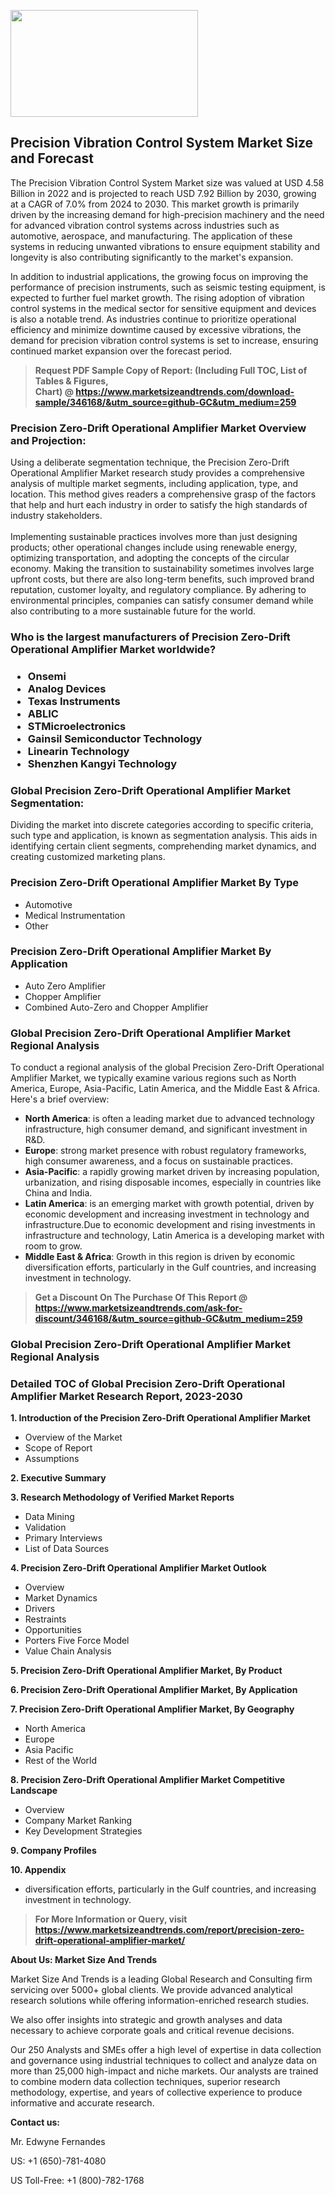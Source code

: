 <p><img class="alignnone size-medium wp-image-20088" src="https://ffe5etoiles.com/wp-content/uploads/2024/12/MST1-300x171.png" alt="" width="300" height="171" /></p><h2>Precision Vibration Control System Market Size and Forecast</h2><p>The Precision Vibration Control System Market size was valued at USD 4.58 Billion in 2022 and is projected to reach USD 7.92 Billion by 2030, growing at a CAGR of 7.0% from 2024 to 2030. This market growth is primarily driven by the increasing demand for high-precision machinery and the need for advanced vibration control systems across industries such as automotive, aerospace, and manufacturing. The application of these systems in reducing unwanted vibrations to ensure equipment stability and longevity is also contributing significantly to the market's expansion.</p><p>In addition to industrial applications, the growing focus on improving the performance of precision instruments, such as seismic testing equipment, is expected to further fuel market growth. The rising adoption of vibration control systems in the medical sector for sensitive equipment and devices is also a notable trend. As industries continue to prioritize operational efficiency and minimize downtime caused by excessive vibrations, the demand for precision vibration control systems is set to increase, ensuring continued market expansion over the forecast period.</p></p><blockquote id="" class=""><strong>Request PDF Sample Copy of Report: (Including Full TOC, List of Tables &amp; Figures, Chart)&nbsp;@&nbsp;<strong><a href="https://www.marketsizeandtrends.com/download-sample/346168/&utm_source=github-GC&utm_medium=259" target="_blank">https://www.marketsizeandtrends.com/download-sample/346168/&utm_source=github-GC&utm_medium=259</a></strong></strong></blockquote><h3 id="" class="">Precision Zero-Drift Operational Amplifier Market&nbsp;Overview and Projection:</h3><p id="" class="">Using a deliberate segmentation technique, the Precision Zero-Drift Operational Amplifier Market research study provides a comprehensive analysis of multiple market segments, including application, type, and location. This method gives readers a comprehensive grasp of the factors that help and hurt each industry in order to satisfy the high standards of industry stakeholders. <br /> <br />Implementing sustainable practices involves more than just designing products; other operational changes include using renewable energy, optimizing transportation, and adopting the concepts of the circular economy. Making the transition to sustainability sometimes involves large upfront costs, but there are also long-term benefits, such improved brand reputation, customer loyalty, and regulatory compliance. By adhering to environmental principles, companies can satisfy consumer demand while also contributing to a more sustainable future for the world.</p><h3 id="" class="">Who is the largest manufacturers of&nbsp;Precision Zero-Drift Operational Amplifier Market worldwide?</h3><h3 class=""><p><ul><li>Onsemi </li><li> Analog Devices </li><li> Texas Instruments </li><li> ABLIC </li><li> STMicroelectronics </li><li> Gainsil Semiconductor Technology </li><li> Linearin Technology </li><li> Shenzhen Kangyi Technology</li></ul></p></h3><h3 id="" class="">Global&nbsp;Precision Zero-Drift Operational Amplifier Market Segmentation:</h3><p id="" class="">Dividing the market into discrete categories according to specific criteria, such type and application, is known as segmentation analysis. This aids in identifying certain client segments, comprehending market dynamics, and creating customized marketing plans.</p><h3 id="" class="">Precision Zero-Drift Operational Amplifier Market&nbsp;By Type</h3><p><p><ul><li>Automotive</li><li> Medical Instrumentation</li><li> Other</p></li></ul></p></p><h3 id="" class="">Precision Zero-Drift Operational Amplifier Market&nbsp;By Application</h3><p class=""><p><ul><li>Auto Zero Amplifier</li><li> Chopper Amplifier</li><li> Combined Auto-Zero and Chopper Amplifier</li></ul></p></p><h3 id="" class="">Global Precision Zero-Drift Operational Amplifier Market Regional Analysis</h3><p id="" class="">To conduct a regional analysis of the global Precision Zero-Drift Operational Amplifier Market, we typically examine various regions such as North America, Europe, Asia-Pacific, Latin America, and the Middle East &amp; Africa. Here's a brief overview:</p><ul><li><strong>North America</strong>: is often a leading market due to advanced technology infrastructure, high consumer demand, and significant investment in R&amp;D.</li><li><strong>Europe</strong>: strong market presence with robust regulatory frameworks, high consumer awareness, and a focus on sustainable practices.</li><li><strong>Asia-Pacific</strong>: a rapidly growing market driven by increasing population, urbanization, and rising disposable incomes, especially in countries like China and India.</li><li><strong>Latin America</strong>: is an emerging market with growth potential, driven by economic development and increasing investment in technology and infrastructure.Due to economic development and rising investments in infrastructure and technology, Latin America is a developing market with room to grow.</li><li><strong>Middle East &amp; Africa</strong>: Growth in this region is driven by economic diversification efforts, particularly in the Gulf countries, and increasing investment in technology.</li></ul><blockquote id="" class=""><strong>Get a Discount On The Purchase Of This Report @ <strong><a href="https://www.marketsizeandtrends.com/ask-for-discount/346168/&utm_source=github-GC&utm_medium=259" target="_blank">https://www.marketsizeandtrends.com/ask-for-discount/346168/&utm_source=github-GC&utm_medium=259</a></strong></strong></blockquote><h3 id="" class="">Global Precision Zero-Drift Operational Amplifier Market Regional Analysis</h3><h3 id="" class="">Detailed TOC of Global Precision Zero-Drift Operational Amplifier Market Research Report, 2023-2030</h3><p id="" class=""><strong>1. Introduction of the Precision Zero-Drift Operational Amplifier Market</strong></p><ul><li>Overview of the Market</li><li>Scope of Report</li><li>Assumptions</li></ul><p id="" class=""><strong>2. Executive Summary</strong></p><p id="" class=""><strong>3. Research Methodology of Verified Market Reports</strong></p><ul><li>Data Mining</li><li>Validation</li><li>Primary Interviews</li><li>List of Data Sources</li></ul><p id="" class=""><strong>4. Precision Zero-Drift Operational Amplifier Market Outlook</strong></p><ul><li>Overview</li><li>Market Dynamics</li><li>Drivers</li><li>Restraints</li><li>Opportunities</li><li>Porters Five Force Model</li><li>Value Chain Analysis</li></ul><p id="" class=""><strong>5. Precision Zero-Drift Operational Amplifier Market, By Product</strong></p><p id="" class=""><strong>6. Precision Zero-Drift Operational Amplifier Market, By Application</strong></p><p id="" class=""><strong>7. Precision Zero-Drift Operational Amplifier Market, By Geography</strong></p><ul><li>North America</li><li>Europe</li><li>Asia Pacific</li><li>Rest of the World</li></ul><p id="" class=""><strong>8. Precision Zero-Drift Operational Amplifier Market Competitive Landscape</strong></p><ul><li>Overview</li><li>Company Market Ranking</li><li>Key Development Strategies</li></ul><p id="" class=""><strong>9. Company Profiles</strong></p><p id="" class=""><strong>10. Appendix</strong></p><ul><li>diversification efforts, particularly in the Gulf countries, and increasing investment in technology.</li></ul><blockquote id="" class=""><strong>For More Information or Query, visit <strong><strong><a href="https://www.marketsizeandtrends.com/report/precision-zero-drift-operational-amplifier-market/" target="_blank">https://www.marketsizeandtrends.com/report/precision-zero-drift-operational-amplifier-market/</a></strong></strong></strong></blockquote><p id="" class=""><strong>About Us: Market Size And Trends</strong></p><p id="" class="">Market Size And Trends is a leading Global Research and Consulting firm servicing over 5000+ global clients. We provide advanced analytical research solutions while offering information-enriched research studies.</p><p id="" class="">We also offer insights into strategic and growth analyses and data necessary to achieve corporate goals and critical revenue decisions.</p><p id="" class="">Our 250 Analysts and SMEs offer a high level of expertise in data collection and governance using industrial techniques to collect and analyze data on more than 25,000 high-impact and niche markets. Our analysts are trained to combine modern data collection techniques, superior research methodology, expertise, and years of collective experience to produce informative and accurate research.</p><p id="" class=""><strong>Contact us:</strong></p><p id="" class="">Mr. Edwyne Fernandes</p><p id="" class="">US: +1 (650)-781-4080</p><p id="" class="">US Toll-Free: +1 (800)-782-1768</p>
